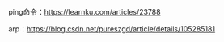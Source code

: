 ping命令：https://learnku.com/articles/23788

arp：https://blog.csdn.net/pureszgd/article/details/105285181
